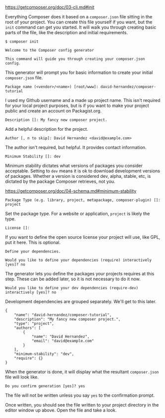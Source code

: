 https://getcomposer.org/doc/03-cli.md#init

Everything Composer does it based on a `composer.json` file sitting in the root 
of your project. You can create this file yourself if you want, but the `init` 
command can get you started. It will walk you through creating basic parts of the 
file, like the description and initial requirements.

```$xslt
$ composer init
                                          
Welcome to the Composer config generator  
                                            
This command will guide you through creating your composer.json config.
```

This generator will prompt you for basic information to create your initial 
`composer.json` file.

```
Package name (<vendor>/<name>) [root/www]: david-hernandez/composer-tutorial
```

I used my Github username and a made up project name. This isn't required for
your local project purposes, but is if you want to make your project public and
create an account on Packagist.org.
        
```
Description []: My fancy new composer project.
```

Add a helpful description for the project.

```
Author [, n to skip]: David Hernandez <david@example.com>
```

The author isn't required, but helpful. It provides contact information.     

```
Minimum Stability []: dev
```

Minimum stability dictates what versions of packages you consider acceptable. 
Setting to `dev` means it is ok to download development versions of packages. 
Whether a version is considered dev, alpha, stable, etc, is dictated by the package 
Composer retrieves, not you.

https://getcomposer.org/doc/04-schema.md#minimum-stability

```
Package Type (e.g. library, project, metapackage, composer-plugin) []: project
```

Set the package type. For a website or application, `project` is likely the type.

```
License []:
```

If you want to define the open source license your project will use, like GPL, 
put it here. This is optional. 

```
Define your dependencies.

Would you like to define your dependencies (require) interactively [yes]? no
```

The generator lets you define the packages your projects requires at this step. These 
can be added later, so it is not necessary to do it now.

```
Would you like to define your dev dependencies (require-dev) interactively [yes]? no
```

Development dependencies are grouped separately. We'll get to this later.


```
{
    "name": "david-hernandez/composer-tutorial",
    "description": "My fancy new composer project.",
    "type": "project",
    "authors": [
        {
            "name": "David Hernandez",
            "email": "david@example.com"
        }
    ],
    "minimum-stability": "dev",
    "require": {}
}
```

When the generator is done, it will display what the resultant `composer.json` 
file will look like.

```
Do you confirm generation [yes]? yes
```

The file will not be written unless you say `yes` to the 
confirmation prompt.

Once written, you should see the file written to your project directory in the editor window up above. Open the file 
and take a look.

